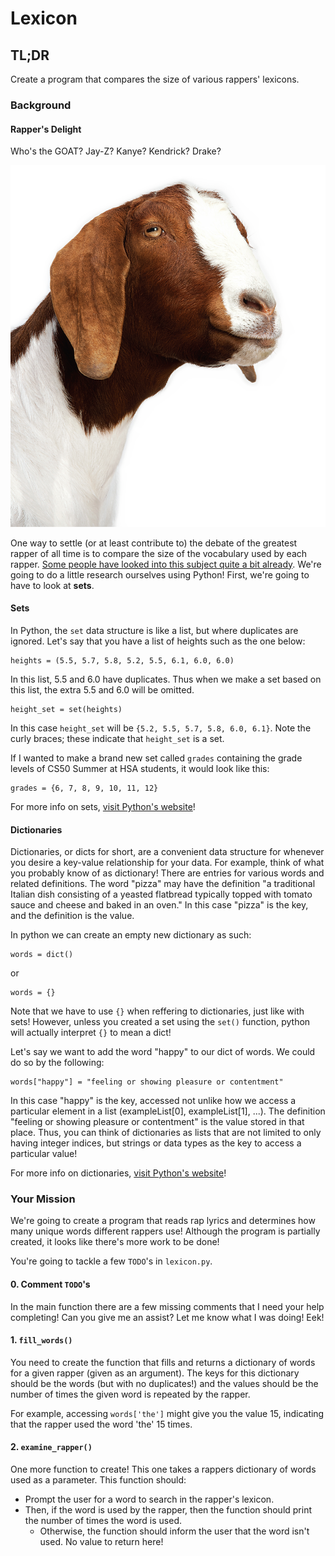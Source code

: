 # Lexicon

## TL;DR

Create a program that compares the size of various rappers' lexicons.

### Background

#### Rapper's Delight

Who's the GOAT? Jay-Z? Kanye? Kendrick? Drake?

![goat](goat.png)

One way to settle (or at least contribute to) the debate of the greatest rapper of all
time is to compare the size of the vocabulary used by each rapper. [Some people have looked
into this subject quite a bit already](https://pudding.cool/2017/02/vocabulary/). We're going to do a little research ourselves using Python! First, we're going to have to look at **sets**.

#### Sets

In Python, the `set` data structure is like a list, but where duplicates are ignored. Let's say that you have a list of heights such as the one below:

```
heights = (5.5, 5.7, 5.8, 5.2, 5.5, 6.1, 6.0, 6.0)
```

In this list, 5.5 and 6.0 have duplicates. Thus when we make a set based on this list, the extra 5.5 and 6.0 will be omitted.

```
height_set = set(heights)
```

In this case `height_set` will be `{5.2, 5.5, 5.7, 5.8, 6.0, 6.1}`. Note the curly braces; these indicate that `height_set` is a set.

If I wanted to make a brand new set called `grades` containing the grade levels of CS50 Summer at HSA students, it would look like this:

```
grades = {6, 7, 8, 9, 10, 11, 12}
```

For more info on sets, [visit Python's website](https://docs.python.org/3/tutorial/datastructures.html#sets)!

#### Dictionaries

Dictionaries, or dicts for short, are a convenient data structure for whenever you desire a key-value relationship for your data. For example, think of what you probably know of as dictionary! There are entries for various words and related definitions. The word "pizza" may have the definition "a traditional Italian dish consisting of a yeasted flatbread typically topped with tomato sauce and cheese and baked in an oven." In this case "pizza" is the key, and the definition is the value.

In python we can create an empty new dictionary as such:

```
words = dict()
```

or

```
words = {}
```

Note that we have to use `{}` when reffering to dictionaries, just like with sets! However, unless you created a set using the `set()` function, python will actually interpret `{}` to mean a dict!

Let's say we want to add the word "happy" to our dict of words. We could do so by the following:

```
words["happy"] = "feeling or showing pleasure or contentment"
```

In this case "happy" is the key, accessed not unlike how we access a particular element in a list (exampleList[0], exampleList[1], ...). The definition "feeling or showing pleasure or contentment" is the value stored in that place. Thus, you can think of dictionaries as lists that are not limited to only having integer indices, but strings or data types as the key to access a particular value!

For more info on dictionaries, [visit Python's website](https://docs.python.org/3/tutorial/datastructures.html#dictionaries)!

### Your Mission

We're going to create a program that reads rap lyrics and determines how many unique words different rappers use! Although the program is partially created, it looks like there's more work to be done!

You're going to tackle a few `TODO`'s in `lexicon.py`.

#### 0. Comment `TODO`'s

In the main function there are a few missing comments that I need your help completing! Can you give me an assist? Let me know what I was doing! Eek!

#### 1. `fill_words()`

You need to create the function that fills and returns a dictionary of words for a given rapper (given as an argument). The keys for this dictionary should be the words (but with no duplicates!) and the values should be the number of times the given word is repeated by the rapper.

For example, accessing `words['the']` might give you the value 15, indicating that the rapper used the word 'the' 15 times.

#### 2. `examine_rapper()`

One more function to create! This one takes a rappers dictionary of words used as a parameter. This function should:
- Prompt the user for a word to search in the rapper's lexicon.
- Then, if the word is used by the rapper, then the function should print the number of times the word is used.
  - Otherwise, the function should inform the user that the word isn't used. No value to return here!
